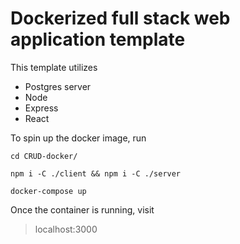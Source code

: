 # Dockerized full stack web application template

This template utilizes 
- Postgres server
- Node
- Express
- React

To spin up the docker image, run 

```
cd CRUD-docker/
```

```
npm i -C ./client && npm i -C ./server
```

```
docker-compose up
```

Once the container is running, visit
> localhost:3000
